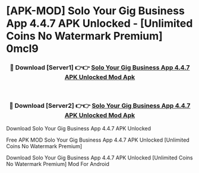 # [APK-MOD] Solo  Your Gig Business App 4.4.7 APK Unlocked - [Unlimited Coins No Watermark Premium] 0mcl9



<div align="center">
<h3>🔴 Download [Server1] 👉👉 <a href="https://momento.my/?title=Solo__Your_Gig_Business_App_4.4.7_APK_Unlocked">Solo  Your Gig Business App 4.4.7 APK Unlocked Mod Apk</a></h3><br>

<h3>🔴 Download [Server2] 👉👉 <a href="https://momento.my/?title=Solo__Your_Gig_Business_App_4.4.7_APK_Unlocked">Solo  Your Gig Business App 4.4.7 APK Unlocked Mod Apk</a></h3>
</div>



Download Solo  Your Gig Business App 4.4.7 APK Unlocked 

Free APK MOD Solo  Your Gig Business App 4.4.7 APK Unlocked [Unlimited Coins No Watermark Premium]

Download Solo  Your Gig Business App 4.4.7 APK Unlocked [Unlimited Coins No Watermark Premium] Mod For Android

